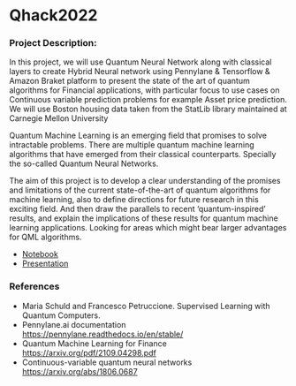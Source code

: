 # Qhack2022

### Project Description:
In this project, we will use Quantum Neural Network along with classical layers to create Hybrid Neural network using Pennylane & Tensorflow & Amazon Braket platform to present the state of the art of quantum algorithms for Financial applications, with particular focus to use cases on Continuous variable prediction problems for example Asset price prediction. We will use Boston housing data taken from the StatLib library maintained at Carnegie Mellon University

Quantum Machine Learning is an emerging field that promises to solve intractable problems. There are multiple quantum machine learning algorithms that have emerged from their classical counterparts. Specially the so-called Quantum Neural Networks.

The aim of this project is to develop a clear understanding of the promises and limitations of the current state-of-the-art of quantum algorithms for machine learning, also to define directions for future research in this exciting field. And then draw the parallels to recent ‘quantum-inspired’ results, and explain the implications of these results for quantum machine learning applications. Looking for areas which might bear larger advantages for QML algorithms.

- [Notebook](https://github.com/pratjz/Qhack2022)
- [Presentation](https://github.com/pratjz/Qhack2022)

### References
- Maria Schuld and Francesco Petruccione. Supervised Learning with Quantum Computers.
- Pennylane.ai documentation https://pennylane.readthedocs.io/en/stable/
- Quantum Machine Learning for Finance https://arxiv.org/pdf/2109.04298.pdf
- Continuous-variable quantum neural networks https://arxiv.org/abs/1806.0687
